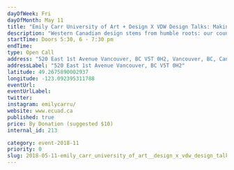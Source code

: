 ```yaml
---
dayOfWeek: Fri
dayOfMonth: May 11
title: "Emily Carr University of Art + Design X VDW Design Talks: Making the Invisible Visible in Canadian Design"
description: "Western Canadian design stems from humble roots: our country's early practitioners were often anonymous, though their work impacted the everyday lives of citizens. They shaped Canada through design, creating the architecture, systems and products of a newly founded and developing country. As a result, Canadian design has been, in practice, largely unseen in Canadian life and in the international design market. <br> <br> Spend an evening with five designers whose work challenges this anonymity and brings attention to the value and impact that West Coast design contributes to on a local and a global scale. Five short presentations will be followed by a roundtable discussion and audience Q&A.<br>  <br> Speakers: Bonne Zabolotney (Vice President Academic + Provost, ECUAD); Mo Dhaliwal (Director of Strategy, Skyrocket Digital) David Battersby (Partner, BattersbyHowat Architects Inc.); Michael Leckie (Principal, Leckie Studio); and Kate Duncan (Designer, Kate Duncan Furniture Design). Moderated by Anicka Quin (Editorial Director, Western Living & Vancouver magazine) and Leanne Prain (President, GDC BC)."
startTime: Doors 5:30, 6 - 7:30 pm
endTime: 
type: Open Call
address: "520 East 1st Avenue Vancouver, BC V5T 0H2, Vancouver, BC, Canada"
addressLabel: "520 East 1st Avenue Vancouver, BC V5T 0H2"
latitude: 49.2675890002937
longitude: -123.092395311788
eventUrl: 
eventUrlLabel: 
twitter: 
instagram: emilycarru/
website: www.ecuad.ca
published: true
price: By Donation (suggested $10)
internal_id: 213

category: event-2018-11
priority: 0
slug: 2018-05-11-emily_carr_university_of_art__design_x_vdw_design_talks_making_the_invisible_visible_in_canadian_design
---
```

